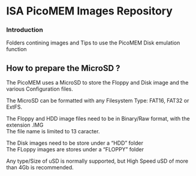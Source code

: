 # ISA PicoMEM Images Repository

### Introduction

Folders contining images and Tips to use the PicoMEM Disk emulation function

## How to prepare the MicroSD ?

The PicoMEM uses a MicroSD to store the Floppy and Disk image and the various Configuration files.<br />

The MicroSD can be formatted with any Filesystem Type: FAT16, FAT32 or ExtFS.<br />

The Floppy and HDD image files need to be in Binary/Raw format, with the extension .IMG<br />
The file name is limited to 13 caracter.

The Disk images need to be store under a “HDD” folder<br />
The FLoppy images are stores under a “FLOPPY” folder<br />

Any type/Size of uSD is normally supported, but High Speed uSD of more than 4Gb is recommended.
